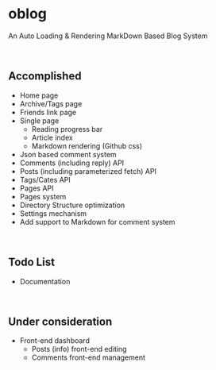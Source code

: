 # oblog
An Auto Loading &amp; Rendering MarkDown Based Blog System

<br/>

## Accomplished
+ Home page
+ Archive/Tags page
+ Friends link page
+ Single page
  - Reading progress bar
  - Article index
  - Markdown rendering (Github css)
+ Json based comment system
+ Comments (including reply) API
+ Posts (including parameterized fetch) API
+ Tags/Cates API
+ Pages API
+ Pages system
+ Directory Structure optimization
+ Settings mechanism
+ Add support to Markdown for comment system
<br/>

## Todo List
+ Documentation

<br/>

## Under consideration
+ Front-end dashboard
  - Posts (info) front-end editing
  - Comments front-end management